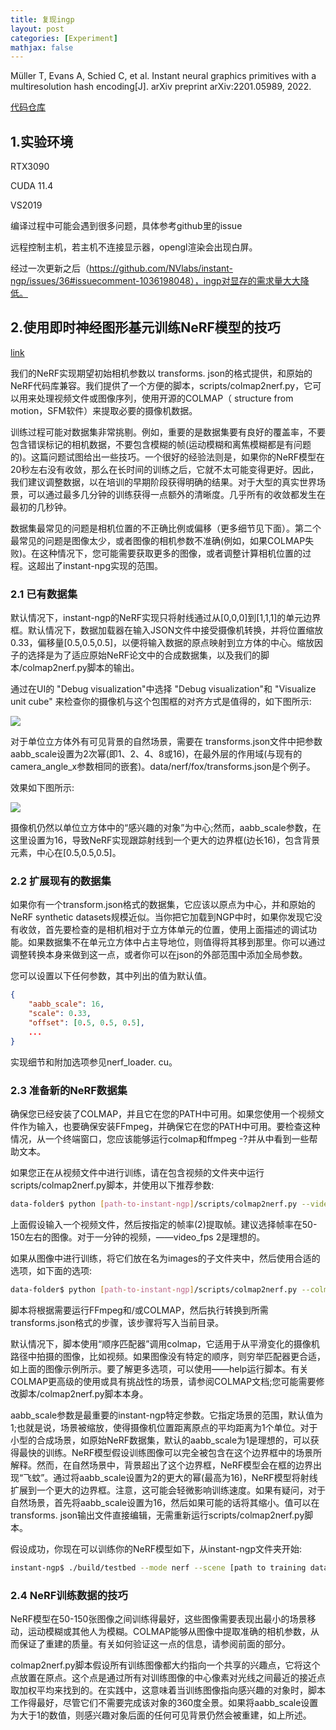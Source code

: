 ```yaml
---
title: 复现ingp
layout: post
categories: [Experiment]
mathjax: false
---
```


Müller T, Evans A, Schied C, et al. Instant neural graphics primitives with a multiresolution hash encoding[J]. arXiv preprint arXiv:2201.05989, 2022.

<!-- more -->

[代码仓库](https://github.com/NVlabs/instant-ngp)

## 1.实验环境

RTX3090

CUDA 11.4

VS2019

编译过程中可能会遇到很多问题，具体参考github里的issue

远程控制主机，若主机不连接显示器，opengl渲染会出现白屏。

经过一次更新之后（https://github.com/NVlabs/instant-ngp/issues/36#issuecomment-1036198048），ingp对显存的需求量大大降低。

## 2.使用即时神经图形基元训练NeRF模型的技巧

[link](https://github.com/NVlabs/instant-ngp/blob/master/docs/nerf_dataset_tips.md)

我们的NeRF实现期望初始相机参数以 transforms. json的格式提供，和原始的NeRF代码库兼容。我们提供了一个方便的脚本，scripts/colmap2nerf.py，它可以用来处理视频文件或图像序列，使用开源的COLMAP（ structure from motion，SFM软件）来提取必要的摄像机数据。

训练过程可能对数据集非常挑剔。例如，重要的是数据集要有良好的覆盖率，不要包含错误标记的相机数据，不要包含模糊的帧(运动模糊和离焦模糊都是有问题的)。这篇问题试图给出一些技巧。一个很好的经验法则是，如果你的NeRF模型在20秒左右没有收敛，那么在长时间的训练之后，它就不太可能变得更好。因此，我们建议调整数据，以在培训的早期阶段获得明确的结果。对于大型的真实世界场景，可以通过最多几分钟的训练获得一点额外的清晰度。几乎所有的收敛都发生在最初的几秒钟。

数据集最常见的问题是相机位置的不正确比例或偏移（更多细节见下面）。第二个最常见的问题是图像太少，或者图像的相机参数不准确(例如，如果COLMAP失败)。在这种情况下，您可能需要获取更多的图像，或者调整计算相机位置的过程。这超出了instant-npg实现的范围。

### 2.1 已有数据集

默认情况下，instant-ngp的NeRF实现只将射线通过从[0,0,0]到[1,1,1]的单元边界框。默认情况下，数据加载器在输入JSON文件中接受摄像机转换，并将位置缩放0.33，偏移量[0.5,0.5,0.5]，以便将输入数据的原点映射到立方体的中心。缩放因子的选择是为了适应原始NeRF论文中的合成数据集，以及我们的脚本/colmap2nerf.py脚本的输出。

通过在UI的 "Debug visualization"中选择 "Debug visualization"和 "Visualize unit cube" 来检查你的摄像机与这个包围框的对齐方式是值得的，如下图所示:

![](https://github.com/NVlabs/instant-ngp/blob/master/docs/assets/nerfbox.jpg)

对于单位立方体外有可见背景的自然场景，需要在 transforms.json文件中把参数aabb_scale设置为2次幂(即1、2、4、8或16)，在最外层的作用域(与现有的camera_angle_x参数相同的嵌套)。data/nerf/fox/transforms.json是个例子。

效果如下图所示:

![](https://github.com/NVlabs/instant-ngp/blob/master/docs/assets/nerfboxrobot.jpg)

摄像机仍然以单位立方体中的“感兴趣的对象”为中心;然而，aabb_scale参数，在这里设置为16，导致NeRF实现跟踪射线到一个更大的边界框(边长16)，包含背景元素，中心在[0.5,0.5,0.5]。

### 2.2 扩展现有的数据集

如果你有一个transform.json格式的数据集，它应该以原点为中心，并和原始的NeRF synthetic datasets规模近似。当你把它加载到NGP中时，如果你发现它没有收敛，首先要检查的是相机相对于立方体单元的位置，使用上面描述的调试功能。如果数据集不在单元立方体中占主导地位，则值得将其移到那里。你可以通过调整转换本身来做到这一点，或者你可以在json的外部范围中添加全局参数。

您可以设置以下任何参数，其中列出的值为默认值。

```json
{
	"aabb_scale": 16,
	"scale": 0.33,
	"offset": [0.5, 0.5, 0.5],
	...	
}
```

实现细节和附加选项参见nerf_loader. cu。

### 2.3 准备新的NeRF数据集

确保您已经安装了COLMAP，并且它在您的PATH中可用。如果您使用一个视频文件作为输入，也要确保安装FFmpeg，并确保它在您的PATH中可用。要检查这种情况，从一个终端窗口，您应该能够运行colmap和ffmpeg -?并从中看到一些帮助文本。

如果您正在从视频文件中进行训练，请在包含视频的文件夹中运行scripts/colmap2nerf.py脚本，并使用以下推荐参数:

```bash
data-folder$ python [path-to-instant-ngp]/scripts/colmap2nerf.py --video_in <filename of video> --video_fps 2 --run_colmap --aabb_scale 16
```

上面假设输入一个视频文件，然后按指定的帧率(2)提取帧。建议选择帧率在50-150左右的图像。对于一分钟的视频，——video_fps 2是理想的。

如果从图像中进行训练，将它们放在名为images的子文件夹中，然后使用合适的选项，如下面的选项:

```bash
data-folder$ python [path-to-instant-ngp]/scripts/colmap2nerf.py --colmap_matcher exhaustive --run_colmap --aabb_scale 16
```

脚本将根据需要运行FFmpeg和/或COLMAP，然后执行转换到所需transforms.json格式的步骤，该步骤将写入当前目录。

默认情况下，脚本使用“顺序匹配器”调用colmap，它适用于从平滑变化的摄像机路径中拍摄的图像，比如视频。如果图像没有特定的顺序，则穷举匹配器更合适，如上面的图像示例所示。要了解更多选项，可以使用——help运行脚本。有关COLMAP更高级的使用或具有挑战性的场景，请参阅COLMAP文档;您可能需要修改脚本/colmap2nerf.py脚本本身。

aabb_scale参数是最重要的instant-ngp特定参数。它指定场景的范围，默认值为1;也就是说，场景被缩放，使得摄像机位置距离原点的平均距离为1个单位。对于小型的合成场景，如原始NeRF数据集，默认的aabb_scale为1是理想的，可以获得最快的训练。NeRF模型假设训练图像可以完全被包含在这个边界框中的场景所解释。然而，在自然场景中，背景超出了这个边界框，NeRF模型会在框的边界出现“飞蚊”。通过将aabb_scale设置为2的更大的幂(最高为16)，NeRF模型将射线扩展到一个更大的边界框。注意，这可能会轻微影响训练速度。如果有疑问，对于自然场景，首先将aabb_scale设置为16，然后如果可能的话将其缩小。值可以在 transforms. json输出文件直接编辑，无需重新运行scripts/colmap2nerf.py脚本。

假设成功，你现在可以训练你的NeRF模型如下，从instant-ngp文件夹开始:

```bash
instant-ngp$ ./build/testbed --mode nerf --scene [path to training data folder containing transforms.json]
```

### 2.4 NeRF训练数据的技巧

NeRF模型在50-150张图像之间训练得最好，这些图像需要表现出最小的场景移动，运动模糊或其他人为模糊。COLMAP能够从图像中提取准确的相机参数，从而保证了重建的质量。有关如何验证这一点的信息，请参阅前面的部分。

colmap2nerf.py脚本假设所有训练图像都大约指向一个共享的兴趣点，它将这个点放置在原点。这个点是通过所有对训练图像的中心像素对光线之间最近的接近点取加权平均来找到的。在实践中，这意味着当训练图像指向感兴趣的对象时，脚本工作得最好，尽管它们不需要完成该对象的360度全景。如果将aabb_scale设置为大于1的数值，则感兴趣对象后面的任何可见背景仍然会被重建，如上所述。